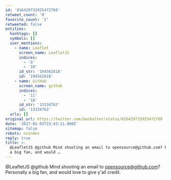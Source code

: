 ```yaml
---
id: '816429732925472768'
retweet_count: '0'
favorite_count: '2'
retweeted: false
entities:
  hashtags: []
  symbols: []
  user_mentions:
    - name: Leaflet
      screen_name: LeafletJS
      indices:
        - '0'
        - '10'
      id_str: '194562818'
      id: '194562818'
    - name: GitHub
      screen_name: github
      indices:
        - '11'
        - '18'
      id_str: '13334762'
      id: '13334762'
  urls: []
original_url: https://twitter.com/benbalter/status/816429732925472768
date: '2017-01-03T23:43:11.000Z'
sitemap: false
robots: noindex
reply: true
title: >-
  @LeafletJS @github Mind shooting an email to opensource@github.com? Personally
  a big fan, and would …
---
```


@LeafletJS @github Mind shooting an email to opensource@github.com? Personally a big fan, and would love to give y'all credit.